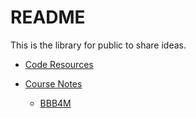 # README

This is the library for public to share ideas.

* [Code Resources](https://github.com/UncleAlone/library/tree/master/Code_Resource)

* [Course Notes](https://github.com/UncleAlone/library/tree/master/Course_Notes)
  * [BBB4M](https://github.com/UncleAlone/library/blob/master/Course_Notes/BBB4M/Index.md)
